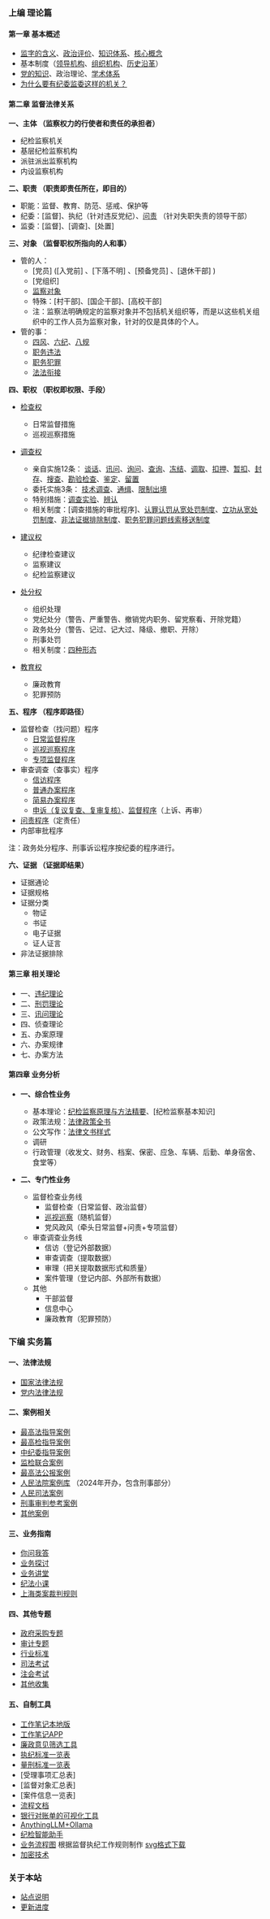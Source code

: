 ### 上编 理论篇

#### 第一章 基本概述
- [监字的含义](home/jian.md)、[政治评价](home/zheng-zhi-ping-jia.md)、[知识体系](home/zhi-shi-ti-xi.md)、[核心概念](home/he-xin-gai-nian.md)
- 基本制度（[领导机构](home/ji-ben-zhi-du.md)、[组织机构](home/ji-ben-zhi-du.md)、[历史沿革](home/li-shi-yan-ge.md)）
- [党的知识](home/dang.md)、政治理论、[学术体系](home/xue-shu.md)
- [为什么要有纪委监委这样的机关？](home/why.md)

#### 第二章 监督法律关系

**一、主体 （监察权力的行使者和责任的承担者）**

- 纪检监察机关 
- 基层纪检监察机构
- 派驻派出监察机构
- 内设监察机构

**二、职责 （职责即责任所在，即目的）**

- 职能：监督、教育、防范、惩戒、保护等
- 纪委：[监督]、执纪（针对违反党纪）、[问责](home/wen-ze.md) （针对失职失责的领导干部）
- 监委：[监督]、[调查]、[处置]

**三、对象 （监督职权所指向的人和事）**

- 管的人：
  - [党员]   ([入党前] 、[下落不明] 、[预备党员] 、[退休干部] )
  - [党组织]
  - [监察对象](home/jian-cha-dui-xiang.md) 
  - 特殊：[村干部]、[国企干部]、[高校干部]
  - 注：监察法明确规定的监察对象并不包括机关组织等，而是以这些机关组织中的工作人员为监察对象，针对的仅是具体的个人。
- 管的事：
  - [四风](doc/4feng/index.md)、[六纪](doc/6ji/index.md)、[八规](doc/8gui/index.md)
  - [职务违法](doc/zhiwuweifa/index.md)
  - [职务犯罪](doc/zhiwufanzui/index.md)
  - [法法衔接](doc/fafaxianjie/index.md)

**四、职权 （职权即权限、手段）**

- [检查权](home/jian-cha-quan.md)
     - 日常监督措施 
     - 巡视巡察措施

- [调查权](home/diao-cha-quan.md)
     - 亲自实施12条： [谈话](home/tan-hua.md)、[讯问](home/xun-wen.md)、[询问](home/xun-wen-2.md)、[查询](home/cha-xun.md)、[冻结](home/dong-jie.md)、[调取](home/diao-qu.md)、[扣押](home/diao-qu.md)、[暂扣](home/zhan-kou.md)、[封存](home/feng-cun.md)、[搜查](home/sou-cha.md)、[勘验检查](home/kan-yan.md)、[鉴定](home/jian-ding.md)、[留置](home/liu-zhi.md) 
     - 委托实施3条： [技术调查](home/ji-shu-diao-cha.md)、[通缉](home/tong-ji.md)、[限制出境](home/xian-zhi-chu-jing.md) 
     - 特别措施：[调查实验](home/diao-cha-shi-yan.md)、[辨认](home/bian-ren.md)
     - 相关制度：[调查措施的审批程序]、[认罪认罚从宽处罚制度](home/ren-zui-ren-fa.md)、[立功从宽处罚制度](home/li-gong-cong-kuan.md)、[非法证据排除制度](home/fei-fa-zheng-ju.md)、[职务犯罪问题线索移送制度](home/xian-suo-yi-song.md)

- [建议权](home/jian-yi-quan.md)
     - 纪律检查建议
     - 监察建议
     - 纪检监察建议

- [处分权](home/chu-fen-quan.md)
     - 组织处理
     - 党纪处分（警告、严重警告、撤销党内职务、留党察看、开除党籍） 
     - 政务处分（警告、记过、记大过、降级、撤职、开除）
     - 刑事处罚
     - 相关制度：[四种形态](home/si-zhong-xing-tai.md)
     
- [教育权](home/jiao-yu-quan.md)
     - 廉政教育
     - 犯罪预防

**五、程序 （程序即路径）**

- 监督检查（找问题）程序 
     - [日常监督程序](home/ri-chang-jian-du-cheng-xu.md)
     - [巡视巡察程序](home/xun-shi-xun-cha-cheng-xu.md)
     - [专项监督程序](home/zhuan-xiang-jian-du.md)
- 审查调查（查事实）程序 
    - [信访程序](home/xin-fang-cheng-xu.md)	
    - [普通办案程序](home/pu-tong-cheng-xu.md)
    - [简易办案程序](home/jian-yi-cheng-xu.md)
    - [申诉（复议复查、复审复核）](home/fu-cha-fu-he-cheng-xu.md)、[监督程序](home/jian-du-cheng-xu.md)（上诉、再审）
- [问责程序](home/wen-ze-cheng-xu.md)（定责任）
- 内部审批程序

注：政务处分程序、刑事诉讼程序按纪委的程序进行。

**六、证据 （证据即结果）**     

- 证据通论
- 证据规格
- 证据分类
	- 物证
	- 书证
	- 电子证据
	- 证人证言
- 非法证据排除  

#### 第三章 相关理论

- 一、[违纪理论](home/wei-ji.md)
- 二、[刑罚理论](home/xing-fa.md)
- 三、[讯问理论](home/xun-wen-li-lun.md)
- 四、侦查理论
- 五、办案原理
- 六、办案规律
- 七、办案方法

#### 第四章 业务分析

- **一、综合性业务**

  - 基本理论：[纪检监察原理与方法精要](home/ji-jian-yuan-li.md)、[纪检监察基本知识]
  - 政策法规：[法律政策全书](home/fa-lv-zheng-ce.md)
  - 公文写作：[法律文书样式](home/wen-shu.md)
  - 调研
  - 行政管理（收发文、财务、档案、保密、应急、车辆、后勤、单身宿舍、食堂等）

- **二、专门性业务**

  - 监督检查业务线
    - 监督检查（日常监督、政治监督）
    - [巡视巡察](doc/xunshixuncha/index.md)（随机监督）
    - 党风政风（牵头日常监督+问责+专项监督）
  - 审查调查业务线
    - 信访（登记外部数据）
    - 审查调查（提取数据）
    - 审理（把关提取数据形式和质量）
    - 案件管理（登记内部、外部所有数据）
  - 其他
    - 干部监督
    - 信息中心
    - 廉政教育（犯罪预防）
  
  
  

### 下编 实务篇

#### 一、法律法规

- [国家法律法规](doc/guofa/index.md) 
- [党内法律法规](doc/dangfa/index.md) 

#### 二、案例相关

- [最高法指导案例](doc/anli-fa/index.md)
- [最高检指导案例](doc/anli-jian/index.md)
- [中纪委指导案例](doc/anli-ji/index.md)
- [监检联合案例](doc/anli-lianhe/index.md)
- [最高法公报案例](doc/anli-gongbao/index.md)
- [人民法院案例库](doc/an-li-ku/index.md) （2024年开办，包含刑事部分）
- [人民司法案例](doc/anli-sifa/index.md)
- [刑事审判参考案例](doc/anli-xingcan/index.md)
- [其他案例](doc/anli-qita/index.md)

#### 三、业务指南

- [你问我答](doc/zt-niwenwoda/index.md) 
- [业务探讨](doc/zt-yewutantao/index.md)
- [业务讲堂](doc/zt-yewujiangtang/index.md)
- [纪法小课](doc/zt-jifaxiaoketang/index.md) 
- [上海类案裁判规则](doc/zt-shanghai/index.md)

#### 四、其他专题

- [政府采购专题](doc/zt-zhengfucaigou/index.md)
- [审计专题](doc/zt-shenji/index.md)
- [行业标准](home/biao-zun.md)
- [司法考试](home/si-kao.md)
- [注会考试](home/CPA.md)
- [其他收集](doc/zt-qita/index.md)

#### 五、自制工具

- [工作笔记本地版](home/ben-di-bi-ji.md)
- [工作笔记APP](home/jijianapp.md)
- [廉政意见筛选工具](home/shai-xuan.md)
- [执纪标准一览表](home/liang-ji.md)
- [量刑标准一览表](home/liang-xing.md)
- [受理事项汇总表]
- [监督对象汇总表]
- [案件信息一览表]  
- [流程文档](home/liu-cheng.md)
- [银行对账单的可视化工具](home/yin-hang.md)
- [AnythingLLM+Ollama](home/ai-ad.md)
- [纪检智能助手](home/ad.md)
- [业务流程图](https://od.lk/s/199110087_wkWgP/%E7%BA%AA%E6%A3%80%E6%B5%81%E7%A8%8B%E4%BD%93%E7%B3%BB2.png) 根据监督执纪工作规则制作 [svg格式下载](https://od.lk/s/199110086_6lCXi/%E7%BA%AA%E6%A3%80%E6%B5%81%E7%A8%8B%E4%BD%93%E7%B3%BB2.0.svg)
- [加密技术](home/jia-mi.md)

### 关于本站

- [站点说明](home/shuo-ming.md)
- [更新进度](home/geng-xin.md)